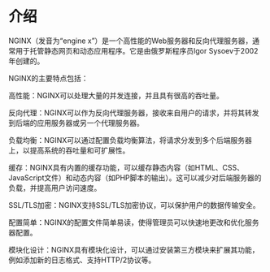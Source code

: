 # 介绍

NGINX（发音为“engine x”）是一个高性能的Web服务器和反向代理服务器，通常用于托管静态网页和动态应用程序。它是由俄罗斯程序员Igor Sysoev于2002年创建的。

NGINX的主要特点包括：

高性能：NGINX可以处理大量的并发连接，并且具有很高的吞吐量。

反向代理：NGINX可以作为反向代理服务器，接收来自用户的请求，并将其转发到后端的应用服务器或另一个代理服务器。

负载均衡：NGINX可以通过配置负载均衡算法，将请求分发到多个后端服务器上，以提高系统的吞吐量和可扩展性。

缓存：NGINX具有内置的缓存功能，可以缓存静态内容（如HTML、CSS、JavaScript文件）和动态内容（如PHP脚本的输出）。这可以减少对后端服务器的负载，并提高用户访问速度。

SSL/TLS加密：NGINX支持SSL/TLS加密协议，可以保护用户的数据传输安全。

配置简单：NGINX的配置文件简单易读，使得管理员可以快速地更改和优化服务器配置。

模块化设计：NGINX具有模块化设计，可以通过安装第三方模块来扩展其功能，例如添加新的日志格式、支持HTTP/2协议等。